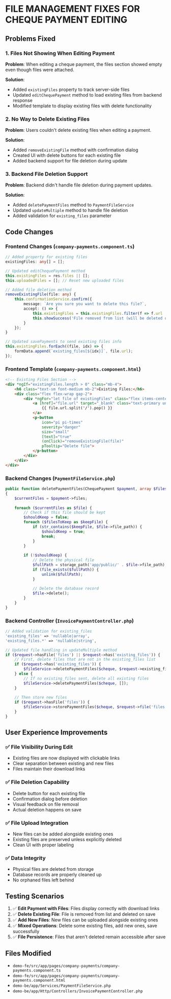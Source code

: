 # FILE MANAGEMENT FIXES FOR CHEQUE PAYMENT EDITING

## Problems Fixed

### 1. Files Not Showing When Editing Payment
**Problem**: When editing a cheque payment, the files section showed empty even though files were attached.

**Solution**: 
- Added `existingFiles` property to track server-side files
- Updated `editChequePayment` method to load existing files from backend response
- Modified template to display existing files with delete functionality

### 2. No Way to Delete Existing Files
**Problem**: Users couldn't delete existing files when editing a payment.

**Solution**:
- Added `removeExistingFile` method with confirmation dialog
- Created UI with delete buttons for each existing file
- Added backend support for file deletion during update

### 3. Backend File Deletion Support
**Problem**: Backend didn't handle file deletion during payment updates.

**Solution**:
- Added `deletePaymentFiles` method to `PaymentFileService`
- Updated `updateMultiple` method to handle file deletion
- Added validation for `existing_files` parameter

## Code Changes

### Frontend Changes (`company-payments.component.ts`)
```typescript
// Added property for existing files
existingFiles: any[] = [];

// Updated editChequePayment method
this.existingFiles = res.files || [];
this.uploadedFiles = []; // Reset new uploaded files

// Added file deletion method
removeExistingFile(file: any) {
    this.confirmationService.confirm({
        message: `Are you sure you want to delete this file?`,
        accept: () => {
            this.existingFiles = this.existingFiles.filter(f => f.url !== file.url);
            this.showSuccess('File removed from list (will be deleted on save)');
        }
    });
}

// Updated savePayments to send existing files info
this.existingFiles.forEach((file, idx) => {
    formData.append(`existing_files[${idx}]`, file.url);
});
```

### Frontend Template (`company-payments.component.html`)
```html
<!-- Existing Files Section -->
<div *ngIf="existingFiles.length > 0" class="mb-4">
    <h6 class="text-sm font-medium mb-2">Existing Files:</h6>
    <div class="flex flex-wrap gap-2">
        <div *ngFor="let file of existingFiles" class="flex items-center gap-2 bg-gray-100 p-2 rounded">
            <a [href]="file.url" target="_blank" class="text-primary underline text-sm">
                {{ file.url.split('/').pop() }}
            </a>
            <p-button 
                icon="pi pi-times" 
                severity="danger" 
                size="small"
                [text]="true"
                (onClick)="removeExistingFile(file)"
                pTooltip="Delete file">
            </p-button>
        </div>
    </div>
</div>
```

### Backend Changes (`PaymentFileService.php`)
```php
public function deletePaymentFiles(ChequePayment $payment, array $filesToKeep = [])
{
    $currentFiles = $payment->files;
    
    foreach ($currentFiles as $file) {
        // Check if this file should be kept
        $shouldKeep = false;
        foreach ($filesToKeep as $keepFile) {
            if (str_contains($keepFile, $file->file_path)) {
                $shouldKeep = true;
                break;
            }
        }
        
        if (!$shouldKeep) {
            // Delete the physical file
            $fullPath = storage_path('app/public/' . $file->file_path);
            if (file_exists($fullPath)) {
                unlink($fullPath);
            }
            
            // Delete the database record
            $file->delete();
        }
    }
}
```

### Backend Controller (`InvoicePaymentController.php`)
```php
// Added validation for existing_files
'existing_files' => 'nullable|array',
'existing_files.*' => 'nullable|string',

// Updated file handling in updateMultiple method
if ($request->hasFile('files') || $request->has('existing_files')) {
    // First, delete files that are not in the existing_files list
    if ($request->has('existing_files')) {
        $fileService->deletePaymentFiles($cheque, $request->existing_files);
    } else {
        // If no existing_files sent, delete all existing files
        $fileService->deletePaymentFiles($cheque, []);
    }
    
    // Then store new files
    if ($request->hasFile('files')) {
        $fileService->storePaymentFiles($cheque, $request->file('files'));
    }
}
```

## User Experience Improvements

### ✅ **File Visibility During Edit**
- Existing files are now displayed with clickable links
- Clear separation between existing and new files
- Files maintain their download links

### ✅ **File Deletion Capability**
- Delete button for each existing file
- Confirmation dialog before deletion
- Visual feedback on file removal
- Actual deletion happens on save

### ✅ **File Upload Integration**
- New files can be added alongside existing ones
- Existing files are preserved unless explicitly deleted
- Clean UI with proper labeling

### ✅ **Data Integrity**
- Physical files are deleted from storage
- Database records are properly cleaned up
- No orphaned files left behind

## Testing Scenarios

1. ✅ **Edit Payment with Files**: Files display correctly with download links
2. ✅ **Delete Existing File**: File is removed from list and deleted on save
3. ✅ **Add New Files**: New files can be uploaded alongside existing ones
4. ✅ **Mixed Operations**: Delete some existing files, add new ones, save successfully
5. ✅ **File Persistence**: Files that aren't deleted remain accessible after save

## Files Modified
- `demo-fe/src/app/pages/company-payments/company-payments.component.ts`
- `demo-fe/src/app/pages/company-payments/company-payments.component.html`
- `demo-be/app/Services/PaymentFileService.php`
- `demo-be/app/Http/Controllers/InvoicePaymentController.php`
